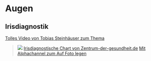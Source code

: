 # Augen

## Irisdiagnostik
[Tolles Video von Tobias Steinhäuser zum Thema](https://www.youtube.com/watch?v=pQwMU_n8g4c)

>![](__Attatchments/Augen.webp)
>[Irisdiagnostische Chart von Zentrum-der-gesundheit.de](https://static.zentrum-der-gesundheit.de/img/39e2c70cbca452552562eccca3e426fd?width=1280&height=720)
>[Mit Alphachannel zum Auf Foto legen](__Attatchments/Augen_Alphaoverlay.webp)

